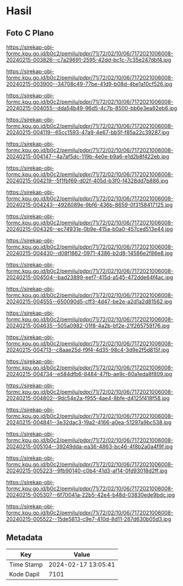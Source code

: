 # Hasil

## Foto C Plano

https://sirekap-obj-formc.kpu.go.id/b0c2/pemilu/pdpr/71/72/02/10/06/7172021006008-20240215-003826--c7a29691-2595-42dd-bc1c-7c35e247dbf4.jpg

https://sirekap-obj-formc.kpu.go.id/b0c2/pemilu/pdpr/71/72/02/10/06/7172021006008-20240215-003900--34708c49-77be-41d9-b08d-4be1a10cf526.jpg

https://sirekap-obj-formc.kpu.go.id/b0c2/pemilu/pdpr/71/72/02/10/06/7172021006008-20240215-004055--dda54b49-96d5-4c7b-8500-bb6e3ea62eb6.jpg

https://sirekap-obj-formc.kpu.go.id/b0c2/pemilu/pdpr/71/72/02/10/06/7172021006008-20240215-004119--65cc1593-47a9-4e67-bb5f-f85a22c39287.jpg

https://sirekap-obj-formc.kpu.go.id/b0c2/pemilu/pdpr/71/72/02/10/06/7172021006008-20240215-004147--4a7af5dc-119b-4e0e-b9a6-e1d2b8f422eb.jpg

https://sirekap-obj-formc.kpu.go.id/b0c2/pemilu/pdpr/71/72/02/10/06/7172021006008-20240215-004219--5f1fbf69-d02f-405d-b3f0-f4328dd7b886.jpg

https://sirekap-obj-formc.kpu.go.id/b0c2/pemilu/pdpr/71/72/02/10/06/7172021006008-20240215-004243--4926089e-9bf6-436b-8659-0f3158417125.jpg

https://sirekap-obj-formc.kpu.go.id/b0c2/pemilu/pdpr/71/72/02/10/06/7172021006008-20240215-004326--ec74931e-0b9e-415a-b0a0-457ced513e44.jpg

https://sirekap-obj-formc.kpu.go.id/b0c2/pemilu/pdpr/71/72/02/10/06/7172021006008-20240215-004430--d08f1862-0971-4386-b2d8-14586e2f86e8.jpg

https://sirekap-obj-formc.kpu.go.id/b0c2/pemilu/pdpr/71/72/02/10/06/7172021006008-20240215-004504--bad23899-eef7-415d-a545-472dde64f4ac.jpg

https://sirekap-obj-formc.kpu.go.id/b0c2/pemilu/pdpr/71/72/02/10/06/7172021006008-20240215-004555--650090d5-cff3-4d47-be2e-a2d1a2d81562.jpg

https://sirekap-obj-formc.kpu.go.id/b0c2/pemilu/pdpr/71/72/02/10/06/7172021006008-20240215-004635--505a0982-01f8-4a2b-bf2e-21f265759176.jpg

https://sirekap-obj-formc.kpu.go.id/b0c2/pemilu/pdpr/71/72/02/10/06/7172021006008-20240215-004713--c8aae25d-f9f4-4d35-98c4-3d9e2f5d815f.jpg

https://sirekap-obj-formc.kpu.go.id/b0c2/pemilu/pdpr/71/72/02/10/06/7172021006008-20240215-004734--e584dfb6-8484-47fb-ae9c-60a1eda8f809.jpg

https://sirekap-obj-formc.kpu.go.id/b0c2/pemilu/pdpr/71/72/02/10/06/7172021006008-20240215-004802--9dc54e2a-f955-4ae4-8bfe-d4125f418f58.jpg

https://sirekap-obj-formc.kpu.go.id/b0c2/pemilu/pdpr/71/72/02/10/06/7172021006008-20240215-004841--3e32dac3-19a2-4166-a0ea-51297a9bc538.jpg

https://sirekap-obj-formc.kpu.go.id/b0c2/pemilu/pdpr/71/72/02/10/06/7172021006008-20240215-005104--39249dda-ea36-4863-bc46-4f8b2a0a4f9f.jpg

https://sirekap-obj-formc.kpu.go.id/b0c2/pemilu/pdpr/71/72/02/10/06/7172021006008-20240215-005223--9fb90140-c0b4-41d3-af14-0fd93018d2ff.jpg

https://sirekap-obj-formc.kpu.go.id/b0c2/pemilu/pdpr/71/72/02/10/06/7172021006008-20240215-005307--6f70041a-22b5-42e4-b48d-03830ede9bdc.jpg

https://sirekap-obj-formc.kpu.go.id/b0c2/pemilu/pdpr/71/72/02/10/06/7172021006008-20240215-005522--15de5813-c9e7-410d-8d11-267d630b05d3.jpg


## Metadata

| Key        | Value               |
| ---------- | ------------------- |
| Time Stamp | 2024-02-17 13:05:41 |
| Kode Dapil | 7101                |



